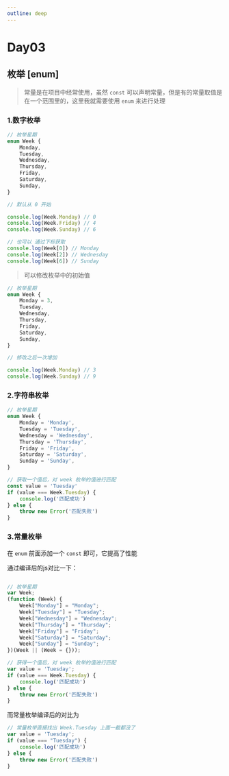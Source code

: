 ```yaml
---
outline: deep
---
```


# Day03

## 枚举 [enum]

> 常量是在项目中经常使用，虽然 `const` 可以声明常量，但是有的常量取值是在一个范围里的，这里我就需要使用 `enum` 来进行处理

### 1.数字枚举

```ts
// 枚举星期
enum Week {
    Monday,
    Tuesday,
    Wednesday,
    Thursday,
    Friday,
    Saturday,
    Sunday,
}

// 默认从 0 开始

console.log(Week.Monday) // 0
console.log(Week.Friday) // 4
console.log(Week.Sunday) // 6

// 也可以 通过下标获取
console.log(Week[0]) // Monday
console.log(Week[2]) // Wednesday 
console.log(Week[6]) // Sunday

```

> 可以修改枚举中的初始值

```ts
// 枚举星期
enum Week { 
    Monday = 3, 
    Tuesday,
    Wednesday, 
    Thursday, 
    Friday, 
    Saturday,
    Sunday,
}  

// 修改之后一次增加

console.log(Week.Monday) // 3
console.log(Week.Sunday) // 9

```

### 2.字符串枚举

```ts
// 枚举星期
enum Week {
    Monday = 'Monday',
    Tuesday = 'Tuesday',
    Wednesday = 'Wednesday',
    Thursday = 'Thursday',
    Friday = 'Friday',
    Saturday = 'Saturday',
 	Sunday = 'Sunday',
}

// 获取一个值后，对 week 枚举的值进行匹配
const value = 'Tuesday'
if (value === Week.Tuesday) {
    console.log('匹配成功')
} else {
    throw new Error('匹配失败')
}

```

### 3.常量枚举

在 `enum` 前面添加一个 `const` 即可，它提高了性能

通过编译后的js对比一下：

```js

// 枚举星期
var Week;
(function (Week) {
    Week["Monday"] = "Monday";
    Week["Tuesday"] = "Tuesday";
    Week["Wednesday"] = "Wednesday";
    Week["Thursday"] = "Thursday";
    Week["Friday"] = "Friday";
    Week["Saturday"] = "Saturday";
    Week["Sunday"] = "Sunday"; 
})(Week || (Week = {}));

// 获得一个值后，对 week 枚举的值进行匹配
var value = 'Tuesday';
if (value === Week.Tuesday) {
    console.log('匹配成功')
} else {
    throw new Error('匹配失败')
} 

```

而常量枚举编译后的对比为

```js
// 常量枚举直接找出 Week.Tuesday 上面一截都没了
var value = 'Tuesday';
if (value === "Tuesday") {
    console.log('匹配成功')
} else {
    throw new Error('匹配失败')
}
```